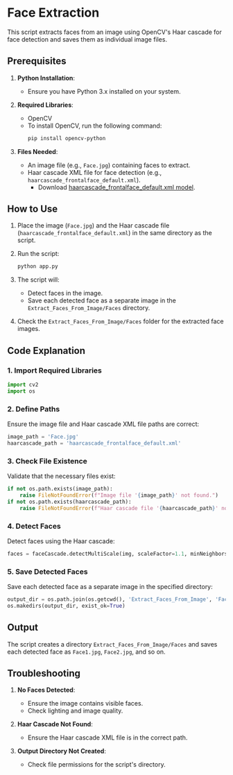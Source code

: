#  Face Extraction 

This script extracts faces from an image using OpenCV's Haar cascade for face detection and saves them as individual image files.

## Prerequisites

1. **Python Installation**:
   - Ensure you have Python 3.x installed on your system.

2. **Required Libraries**:
   - OpenCV
   - To install OpenCV, run the following command:
     ```bash
     pip install opencv-python
     ```

3. **Files Needed**:
   - An image file (e.g., `Face.jpg`) containing faces to extract.
   - Haar cascade XML file for face detection (e.g., `haarcascade_frontalface_default.xml`).
     - Download [haarcascade_frontalface_default.xml model](https://drive.google.com/file/d/1-Q1T9ds4z-1j3hQxl0D95PKVFk-Y7rnD/view?usp=sharing).

## How to Use

1. Place the image (`Face.jpg`) and the Haar cascade file (`haarcascade_frontalface_default.xml`) in the same directory as the script.

2. Run the script:
   ```bash
   python app.py
   ```

3. The script will:
   - Detect faces in the image.
   - Save each detected face as a separate image in the `Extract_Faces_From_Image/Faces` directory.

4. Check the `Extract_Faces_From_Image/Faces` folder for the extracted face images.

## Code Explanation

### 1. Import Required Libraries
```python
import cv2
import os
```

### 2. Define Paths
Ensure the image file and Haar cascade XML file paths are correct:
```python
image_path = 'Face.jpg'
haarcascade_path = 'haarcascade_frontalface_default.xml'
```

### 3. Check File Existence
Validate that the necessary files exist:
```python
if not os.path.exists(image_path):
    raise FileNotFoundError(f"Image file '{image_path}' not found.")
if not os.path.exists(haarcascade_path):
    raise FileNotFoundError(f"Haar cascade file '{haarcascade_path}' not found.")
```

### 4. Detect Faces
Detect faces using the Haar cascade:
```python
faces = faceCascade.detectMultiScale(img, scaleFactor=1.1, minNeighbors=4)
```

### 5. Save Detected Faces
Save each detected face as a separate image in the specified directory:
```python
output_dir = os.path.join(os.getcwd(), 'Extract_Faces_From_Image', 'Faces')
os.makedirs(output_dir, exist_ok=True)
```

## Output
The script creates a directory `Extract_Faces_From_Image/Faces` and saves each detected face as `Face1.jpg`, `Face2.jpg`, and so on.


## Troubleshooting

1. **No Faces Detected**:
   - Ensure the image contains visible faces.
   - Check lighting and image quality.

2. **Haar Cascade Not Found**:
   - Ensure the Haar cascade XML file is in the correct path.

3. **Output Directory Not Created**:
   - Check file permissions for the script's directory.

